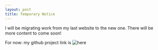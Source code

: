 ```yaml
---
layout: post
title: Temporary Notice
---
```


I will be migrating work from my last website to the new one. There will be more content to come soon!

For now: my github project link is ![here](https://github.com/JonathanJohann/Projects)
